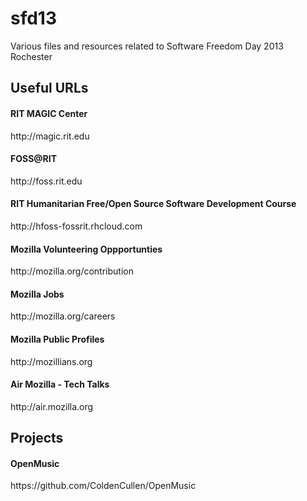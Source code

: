 sfd13
=====

Various files and resources related to Software Freedom Day 2013 Rochester

Useful URLs
-----

<h4>RIT MAGIC Center</h4> http://magic.rit.edu

<h4>FOSS@RIT</h4> http://foss.rit.edu

<h4>RIT Humanitarian Free/Open Source Software Development Course</h4> http://hfoss-fossrit.rhcloud.com 

<h4>Mozilla Volunteering Oppportunties</h4> http://mozilla.org/contribution

<h4>Mozilla Jobs</h4> http://mozilla.org/careers

<h4>Mozilla Public Profiles</h4> http://mozillians.org

<h4>Air Mozilla - Tech Talks</h4> http://air.mozilla.org

Projects
-----

<h4>OpenMusic</h4> https://github.com/ColdenCullen/OpenMusic
